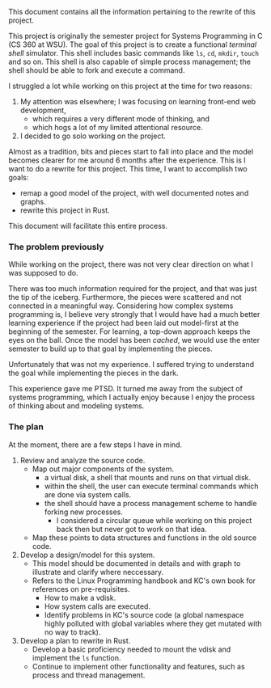 This document contains all the information pertaining to the rewrite of this project.

This project is originally the semester project for Systems Programming in C (CS 360 at WSU). The goal of this project is to create a functional *terminal shell* simulator. This shell includes basic commands like `ls`, `cd`, `mkdir`, `touch` and so on. This shell is also capable of simple process management; the shell should be able to fork and execute a command.

I struggled a lot while working on this project at the time for two reasons:

1. My attention was elsewhere; I was focusing on learning front-end web development,
	- which requires a very different mode of thinking, and
	- which hogs a lot of my limited attentional resource.
2. I decided to go solo working on the project.

Almost as a tradition, bits and pieces start to fall into place and the model becomes clearer for me around 6 months after the experience. This is I want to do a rewrite for this project. This time, I want to accomplish two goals:

- remap a good model of the project, with well documented notes and graphs.
- rewrite this project in Rust.

This document will facilitate this entire process.


### The problem previously

While working on the project, there was not very clear direction on what I was supposed to do.

There was too much information required for the project, and that was just the tip of the iceberg. Furthermore, the pieces were scattered and not connected in a meaningful way. Considering how complex systems programming is, I believe very strongly that I would have had a much better learning experience if the project had been laid out model-first at the beginning of the semester. For learning, a top-down approach keeps the eyes on the ball. Once the model has been *cached*, we would use the enter semester to build up to that goal by implementing the pieces.

Unfortunately that was not my experience. I suffered trying to understand the goal while implementing the pieces in the dark.

This experience gave me PTSD. It turned me away from the subject of systems programming, which I actually enjoy because I enjoy the process of thinking about and modeling systems.


### The plan

At the moment, there are a few steps I have in mind.

1. Review and analyze the source code.
	- Map out major components of the system.
		- a virtual disk, a shell that mounts and runs on that virtual disk.
		- within the shell, the user can execute terminal commands which are done via system calls.
		- the shell should have a process management scheme to handle forking new processes.
			- I considered a circular queue while working on this project back then but never got to work on that idea.
	- Map these points to data structures and functions in the old source code.
2. Develop a design/model for this system.
	- This model should be documented in details and with graph to illustrate and clarify where neccessary.
	- Refers to the Linux Programming handbook and KC's own book for references on pre-requisites.
		- How to make a vdisk.
		- How system calls are executed.
		- Identify problems in KC's source code (a global namespace highly polluted with global variables where they get mutated with no way to track).
3. Develop a plan to rewrite in Rust.
	- Develop a basic proficiency needed to mount the vdisk and implement the `ls` function.
	- Continue to implement other functionality and features, such as process and thread management.


